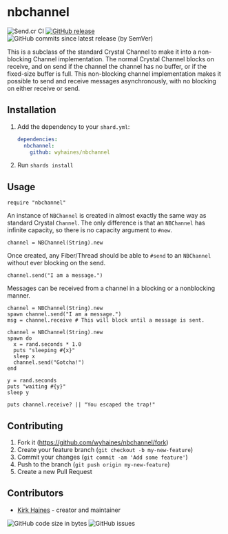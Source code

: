 # nbchannel

![Send.cr CI](https://img.shields.io/github/workflow/status/wyhaines/nbchannel.cr/NBChannel.cr%20CI?style=for-the-badge&logo=GitHub)
[![GitHub release](https://img.shields.io/github/release/wyhaines/nbchannel.cr.svg?style=for-the-badge)](https://github.com/wyhaines/nbchannel.cr/releases)
![GitHub commits since latest release (by SemVer)](https://img.shields.io/github/commits-since/wyhaines/nbchannel.cr/latest?style=for-the-badge)

This is a subclass of the standard Crystal Channel to make it into a non-blocking Channel implementation. The normal Crystal Channel blocks on receive, and on send if the channel the channel has no buffer, or if the fixed-size buffer is full. This non-blocking channel implementation makes it possible to send and receive messages asynchronously, with no blocking on either receive or send.

## Installation

1. Add the dependency to your `shard.yml`:

   ```yaml
   dependencies:
     nbchannel:
       github: wyhaines/nbchannel
   ```

2. Run `shards install`

## Usage

```crystal
require "nbchannel"
```

An instance of `NBChannel` is created in almost exactly the same way as standard Crystal `Channel`. The only difference is that an `NBChannel` has infinite capacity, so there is no capacity argument to `#new`.

```crystal
channel = NBChannel(String).new
```

Once created, any Fiber/Thread should be able to `#send` to an `NBChannel` without ever blocking on the send.

```crystal
channel.send("I am a message.")
```

Messages can be received from a channel in a blocking or a nonblocking manner.

```crystal
channel = NBChannel(String).new
spawn channel.send("I am a message.")
msg = channel.receive # This will block until a message is sent.
```

```crystal
channel = NBChannel(String).new
spawn do
  x = rand.seconds * 1.0
  puts "sleeping #{x}"
  sleep x
  channel.send("Gotcha!")
end

y = rand.seconds
puts "waiting #{y}"
sleep y

puts channel.receive? || "You escaped the trap!"
```

## Contributing

1. Fork it (<https://github.com/wyhaines/nbchannel/fork>)
2. Create your feature branch (`git checkout -b my-new-feature`)
3. Commit your changes (`git commit -am 'Add some feature'`)
4. Push to the branch (`git push origin my-new-feature`)
5. Create a new Pull Request

## Contributors

- [Kirk Haines](https://github.com/wyhaines) - creator and maintainer

![GitHub code size in bytes](https://img.shields.io/github/languages/code-size/wyhaines/nbchannel.cr?style=for-the-badge)
![GitHub issues](https://img.shields.io/github/issues/wyhaines/nbchannel.cr?style=for-the-badge)
